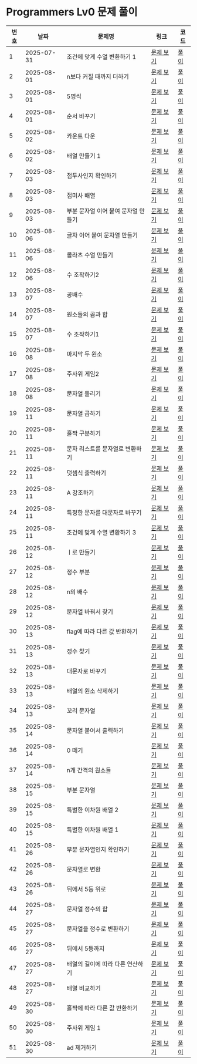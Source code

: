 # Programmers Lv0 문제 풀이

| 번호 | 날짜 | 문제명 | 링크 | 코드 |
|----|------|--------|------|------|
| 1 | 2025-07-31 | 조건에 맞게 수열 변환하기 1 | [문제 보기](https://school.programmers.co.kr/learn/courses/30/lessons/181882) | [풀이](./250731_181882.py) |
| 2 | 2025-08-01 | n보다 커질 때까지 더하기 | [문제 보기](https://school.programmers.co.kr/learn/courses/30/lessons/181884) | [풀이](./250801_181884.py) |
| 3 | 2025-08-01 | 5명씩 | [문제 보기](https://school.programmers.co.kr/learn/courses/30/lessons/181886) | [풀이](./250801_181886.py) |
| 4 | 2025-08-01 | 순서 바꾸기 | [문제 보기](https://school.programmers.co.kr/learn/courses/30/lessons/181891) | [풀이](./250801_181891.py) |
| 5 | 2025-08-02 | 카운트 다운 | [문제 보기](https://school.programmers.co.kr/learn/courses/30/lessons/181899) | [풀이](./250802_181899.py) |
| 6 | 2025-08-02 | 배열 만들기 1 | [문제 보기](https://school.programmers.co.kr/learn/courses/30/lessons/181901) | [풀이](./250802_181901.py) |
| 7 | 2025-08-03 | 접두사인지 확인하기 | [문제 보기](https://school.programmers.co.kr/learn/courses/30/lessons/181906) | [풀이](./250803_181906.py) |
| 8 | 2025-08-03 | 접미사 배열 | [문제 보기](https://school.programmers.co.kr/learn/courses/30/lessons/181909) | [풀이](./250803_181909.py) |
| 9 | 2025-08-03 | 부분 문자열 이어 붙여 문자열 만들기 | [문제 보기](https://school.programmers.co.kr/learn/courses/30/lessons/181911) | [풀이](./250803_181911.py) |
| 10 | 2025-08-06 | 글자 이어 붙여 문자열 만들기 | [문제 보기](https://school.programmers.co.kr/learn/courses/30/lessons/181915) | [풀이](./250806_181915.py) |
| 11 | 2025-08-06 | 콜라츠 수열 만들기 | [문제 보기](https://school.programmers.co.kr/learn/courses/30/lessons/181919) | [풀이](./250806_181919.py) |
| 12 | 2025-08-06 | 수 조작하기2 | [문제 보기](https://school.programmers.co.kr/learn/courses/30/lessons/181925) | [풀이](./250806_181925.py) |
| 13 | 2025-08-07 | 공배수 | [문제 보기](https://school.programmers.co.kr/learn/courses/30/lessons/181936) | [풀이](./250807_181936.py) |
| 14 | 2025-08-07 | 원소들의 곱과 합 | [문제 보기](https://school.programmers.co.kr/learn/courses/30/lessons/181929) | [풀이](./250807_181929.py) |
| 15 | 2025-08-07 | 수 조작하기1 | [문제 보기](https://school.programmers.co.kr/learn/courses/30/lessons/181926) | [풀이](./250807_181926.py) |
| 16 | 2025-08-08 | 마지막 두 원소 | [문제 보기](https://school.programmers.co.kr/learn/courses/30/lessons/181927) | [풀이](./250808_181927.py) |
| 17 | 2025-08-08 | 주사위 게임2 | [문제 보기](https://school.programmers.co.kr/learn/courses/30/lessons/181930) | [풀이](./250808_181930.py) |
| 18 | 2025-08-08 | 문자열 돌리기 | [문제 보기](https://school.programmers.co.kr/learn/courses/30/lessons/181945) | [풀이](./250808_181945.py) |
| 19 | 2025-08-11 | 문자열 곱하기 | [문제 보기](https://school.programmers.co.kr/learn/courses/30/lessons/181940) | [풀이](./250811_181940.py) |
| 20 | 2025-08-11 | 홀짝 구분하기 | [문제 보기](https://school.programmers.co.kr/learn/courses/30/lessons/181944) | [풀이](./250811_181944.py) |
| 21 | 2025-08-11 | 문자 리스트를 문자열로 변환하기 | [문제 보기](https://school.programmers.co.kr/learn/courses/30/lessons/181941) | [풀이](./250811_181941.py) |
| 22 | 2025-08-11 | 덧셈식 출력하기 | [문제 보기](https://school.programmers.co.kr/learn/courses/30/lessons/181947) | [풀이](./250811_181947.py) |
| 23 | 2025-08-11 | A 강조하기 | [문제 보기](https://school.programmers.co.kr/learn/courses/30/lessons/181874) | [풀이](./250811_181874.py) |
| 24 | 2025-08-11 | 특정한 문자를 대문자로 바꾸기 | [문제 보기](https://school.programmers.co.kr/learn/courses/30/lessons/181873) | [풀이](./250811_181873.py) |
| 25 | 2025-08-11 | 조건에 맞게 수열 변환하기 3 | [문제 보기](https://school.programmers.co.kr/learn/courses/30/lessons/181835) | [풀이](./250811_181835.py) |
| 26 | 2025-08-12 | ㅣ로 만들기 | [문제 보기](https://school.programmers.co.kr/learn/courses/30/lessons/181834) | [풀이](./250812_181834.py) |
| 27 | 2025-08-12 | 정수 부분 | [문제 보기](https://school.programmers.co.kr/learn/courses/30/lessons/181850) | [풀이](./250812_181850.py) |
| 28 | 2025-08-12 | n의 배수 | [문제 보기](https://school.programmers.co.kr/learn/courses/30/lessons/181937) | [풀이](./250812_181937.py) |
| 29 | 2025-08-12 | 문자열 바꿔서 찾기 | [문제 보기](https://school.programmers.co.kr/learn/courses/30/lessons/181864) | [풀이](./250812_181864.py) |
| 30 | 2025-08-13 | flag에 따라 다른 값 반환하기 | [문제 보기](https://school.programmers.co.kr/learn/courses/30/lessons/181933) | [풀이](./250813_181933.py) |
| 31 | 2025-08-13 | 정수 찾기 | [문제 보기](https://school.programmers.co.kr/learn/courses/30/lessons/181840) | [풀이](./250813_181840.py) |
| 32 | 2025-08-13 | 대문자로 바꾸기 | [문제 보기](https://school.programmers.co.kr/learn/courses/30/lessons/181877) | [풀이](./250813_181877.py) |
| 33 | 2025-08-13 | 배열의 원소 삭제하기 | [문제 보기](https://school.programmers.co.kr/learn/courses/30/lessons/181844) | [풀이](./250813_181844.py) |
| 34 | 2025-08-13 | 꼬리 문자열 | [문제 보기](https://school.programmers.co.kr/learn/courses/30/lessons/181841) | [풀이](./250813_181841.py) |
| 35 | 2025-08-14 | 문자열 붙어서 출력하기 | [문제 보기](https://school.programmers.co.kr/learn/courses/30/lessons/181946) | [풀이](./250814_181946.py) |
| 36 | 2025-08-14 | 0 떼기 | [문제 보기](https://school.programmers.co.kr/learn/courses/30/lessons/181847) | [풀이](./250814_181847.py) |
| 37 | 2025-08-14 | n개 간격의 원소들 | [문제 보기](https://school.programmers.co.kr/learn/courses/30/lessons/181888) | [풀이](./250814_181888.py) |
| 38 | 2025-08-15 | 부분 문자열 | [문제 보기](https://school.programmers.co.kr/learn/courses/30/lessons/181842) | [풀이](./250815_181842.py) |
| 39 | 2025-08-15 | 특별한 이차원 배열 2 | [문제 보기](https://school.programmers.co.kr/learn/courses/30/lessons/181831) | [풀이](./250815_181831.py) |
| 40 | 2025-08-15 | 특별한 이차원 배열 1 | [문제 보기](https://school.programmers.co.kr/learn/courses/30/lessons/181833) | [풀이](./250815_181833.py) |
| 41 | 2025-08-26 | 부분 문자열인지 확인하기 | [문제 보기](https://school.programmers.co.kr/learn/courses/30/lessons/181843) | [풀이](./250826_181843.py) |
| 42 | 2025-08-26 | 문자열로 변환 | [문제 보기](https://school.programmers.co.kr/learn/courses/30/lessons/181845) | [풀이](./250826_181845.py) |
| 43 | 2025-08-26 | 뒤에서 5등 위로 | [문제 보기](https://school.programmers.co.kr/learn/courses/30/lessons/181852) | [풀이](./250826_181852.py) |
| 44 | 2025-08-27 | 문자열 정수의 합 | [문제 보기](https://school.programmers.co.kr/learn/courses/30/lessons/181849) | [풀이](./250827_181849.py) |
| 45 | 2025-08-27 | 문자열을 정수로 변환하기 | [문제 보기](https://school.programmers.co.kr/learn/courses/30/lessons/181848) | [풀이](./250827_181848.py) |
| 46 | 2025-08-27 | 뒤에서 5등까지 | [문제 보기](https://school.programmers.co.kr/learn/courses/30/lessons/181853) | [풀이](./250827_181853.py) |
| 47 | 2025-08-27 | 배열의 길이에 따라 다른 연산하기 | [문제 보기](https://school.programmers.co.kr/learn/courses/30/lessons/181854) | [풀이](./250827_181854.py) |
| 48 | 2025-08-27 | 배열 비교하기 | [문제 보기](https://school.programmers.co.kr/learn/courses/30/lessons/181856) | [풀이](./250827_181856.py) |
| 49 | 2025-08-30 | 홀짝에 따라 다른 값 반환하기 | [문제 보기](https://school.programmers.co.kr/learn/courses/30/lessons/181935) | [풀이](./250830_181935.py) |
| 50 | 2025-08-30 | 주사위 게임 1 | [문제 보기](https://school.programmers.co.kr/learn/courses/30/lessons/181839) | [풀이](./250830_181839.py) |
| 51 | 2025-08-30 | ad 제거하기 | [문제 보기](https://school.programmers.co.kr/learn/courses/30/lessons/181870) | [풀이](./250830_181870.py) |